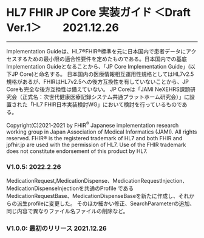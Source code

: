 # HL7 FHIR JP Core 実装ガイド ＜Draft Ver.1＞　　2021.12.26

---
Implementation Guideは、HL7®FHIR®標準を元に日本国内で患者データにアクセスするための最小限の適合性要件を定めたものである。日本国内での基底Implementation Guideとなることから、「JP Core Implementation Guide」(以下JP Core)と命名する。
日本国内の医療情報相互運用性規格としてはHL7v2.5規格があるが、FHIRはHL7v2.5への後方互換性を有していないことから、JP Coreも完全な後方互換性は備えていない。
JP Coreは「JAMI NeXEHRS課題研究会（正式名：次世代健康医療記録システム共通プラットホーム研究会）」に設置された「HL7 FHIR日本実装検討WG」において検討を行っているものである。


Copyright(C)2021-2021 by FHIR<sup>&reg;</sup> Japanese implementation research working group in Japan Association of Medical Informatics (JAMI). All rights reserved.
FHIR® is the registered trademark of HL7 and both FHIR and jpfhir.jp are used with the permission of HL7. Use of the FHIR trademark does not constitute endorsement of this product by HL7.

### V1.0.5:  2022.2.26
MedicationRequest,MedicationDispense、MedicationRequestInjection、MedicationDispenseInjectionを共通のProfile であるMedicationRequestBase、MedicationDispenseBaseを新たに作成し、それからの派生profileに変更した。
そのほか細かい修正、SearchParameterの追加、同じ内容で異なりファイル名ファイルの削除など。

### V1.0.0:   最初のリリース 2021.12.26